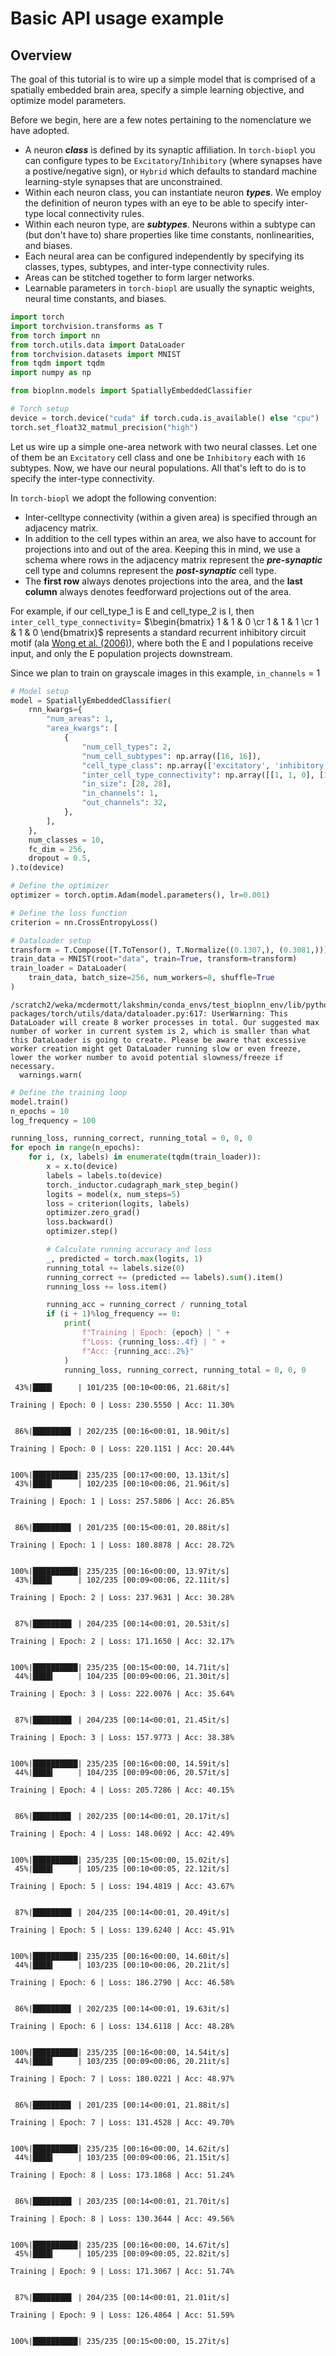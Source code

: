 # Basic API usage example

## Overview

The goal of this tutorial is to wire up a simple model that is comprised of a spatially embedded brain area, specify a simple learning objective, and optimize model parameters.

Before we begin, here are a few notes pertaining to the nomenclature we have adopted.

- A neuron ***class*** is defined by its synaptic affiliation. In `torch-biopl` you can configure types to be `Excitatory`/`Inhibitory` (where synapses have a postive/negative sign), or `Hybrid` which defaults to standard machine learning-style synapses that are unconstrained.
- Within each neuron class, you can instantiate neuron ***types***. We employ the definition of neuron types with an eye to be able to specify inter-type local connectivity rules. 
- Within each neuron type, are ***subtypes***. Neurons within a subtype can (but don't have to) share properties like time constants, nonlinearities, and biases.
- Each neural area can be configured independently by specifying its classes, types, subtypes, and inter-type connectivity rules.
- Areas can be stitched together to form larger networks.
- Learnable parameters in `torch-biopl` are usually the synaptic weights, neural time constants, and biases.


```python
import torch
import torchvision.transforms as T
from torch import nn
from torch.utils.data import DataLoader
from torchvision.datasets import MNIST
from tqdm import tqdm
import numpy as np

from bioplnn.models import SpatiallyEmbeddedClassifier
```


```python
# Torch setup
device = torch.device("cuda" if torch.cuda.is_available() else "cpu")
torch.set_float32_matmul_precision("high")
```

Let us wire up a simple one-area network with two neural classes. Let one of them be an `Excitatory` cell class and one be `Inhibitory` each with `16` subtypes. Now, we have our neural populations. All that's left to do is to specify the inter-type connectivity. 

In `torch-biopl` we adopt the following convention:

- Inter-celltype connectivity (within a given area) is specified through an adjacency matrix.
- In addition to the cell types within an area, we also have to account for projections into and out of the area. Keeping this in mind, we use a schema where rows in the adjacency matrix represent the ***pre-synaptic*** cell type and columns represent the ***post-synaptic*** cell type. 
- The **first row** always denotes projections into the area, and the **last column** always denotes feedforward projections out of the area.

For example, if our cell_type_1 is E and cell_type_2 is I, then `inter_cell_type_connectivity`= $\begin{bmatrix} 1 & 1 & 0 \cr 1 & 1 & 1 \cr 1 & 1 & 0 \end{bmatrix}$ represents a standard recurrent inhibitory circuit motif (ala [Wong et al. (2006)](https://pubmed.ncbi.nlm.nih.gov/16436619/)), where both the E and I populations receive input, and only the E population projects downstream.

Since we plan to train on grayscale images in this example, `in_channels` = 1


```python
# Model setup
model = SpatiallyEmbeddedClassifier(
    rnn_kwargs={
        "num_areas": 1,
        "area_kwargs": [
            {
                "num_cell_types": 2,
                "num_cell_subtypes": np.array([16, 16]),
                "cell_type_class": np.array(['excitatory', 'inhibitory']),
                "inter_cell_type_connectivity": np.array([[1, 1, 0], [1, 1, 1], [1, 1, 0]]),
                "in_size": [28, 28],
                "in_channels": 1,
                "out_channels": 32,
            },
        ],
    },
    num_classes = 10,
    fc_dim = 256,
    dropout = 0.5,
).to(device)
```


```python
# Define the optimizer
optimizer = torch.optim.Adam(model.parameters(), lr=0.001)

# Define the loss function
criterion = nn.CrossEntropyLoss()
```


```python
# Dataloader setup
transform = T.Compose([T.ToTensor(), T.Normalize((0.1307,), (0.3081,))])
train_data = MNIST(root="data", train=True, transform=transform)
train_loader = DataLoader(
    train_data, batch_size=256, num_workers=8, shuffle=True
)
```

    /scratch2/weka/mcdermott/lakshmin/conda_envs/test_bioplnn_env/lib/python3.12/site-packages/torch/utils/data/dataloader.py:617: UserWarning: This DataLoader will create 8 worker processes in total. Our suggested max number of worker in current system is 2, which is smaller than what this DataLoader is going to create. Please be aware that excessive worker creation might get DataLoader running slow or even freeze, lower the worker number to avoid potential slowness/freeze if necessary.
      warnings.warn(



```python
# Define the training loop
model.train()
n_epochs = 10
log_frequency = 100

running_loss, running_correct, running_total = 0, 0, 0
for epoch in range(n_epochs):
    for i, (x, labels) in enumerate(tqdm(train_loader)):
        x = x.to(device)
        labels = labels.to(device)
        torch._inductor.cudagraph_mark_step_begin()
        logits = model(x, num_steps=5)
        loss = criterion(logits, labels)
        optimizer.zero_grad()
        loss.backward()
        optimizer.step()

        # Calculate running accuracy and loss
        _, predicted = torch.max(logits, 1)
        running_total += labels.size(0)
        running_correct += (predicted == labels).sum().item()
        running_loss += loss.item()

        running_acc = running_correct / running_total
        if (i + 1)%log_frequency == 0:
            print(
                f"Training | Epoch: {epoch} | " +
                f"Loss: {running_loss:.4f} | " +
                f"Acc: {running_acc:.2%}"
            )
            running_loss, running_correct, running_total = 0, 0, 0
```

     43%|████▎     | 101/235 [00:10<00:06, 21.68it/s]

    Training | Epoch: 0 | Loss: 230.5550 | Acc: 11.30%


     86%|████████▌ | 202/235 [00:16<00:01, 18.90it/s]

    Training | Epoch: 0 | Loss: 220.1151 | Acc: 20.44%


    100%|██████████| 235/235 [00:17<00:00, 13.13it/s]
     43%|████▎     | 102/235 [00:10<00:06, 21.96it/s]

    Training | Epoch: 1 | Loss: 257.5806 | Acc: 26.85%


     86%|████████▌ | 201/235 [00:15<00:01, 20.88it/s]

    Training | Epoch: 1 | Loss: 180.8878 | Acc: 28.72%


    100%|██████████| 235/235 [00:16<00:00, 13.97it/s]
     43%|████▎     | 102/235 [00:09<00:06, 22.11it/s]

    Training | Epoch: 2 | Loss: 237.9631 | Acc: 30.28%


     87%|████████▋ | 204/235 [00:14<00:01, 20.53it/s]

    Training | Epoch: 2 | Loss: 171.1650 | Acc: 32.17%


    100%|██████████| 235/235 [00:15<00:00, 14.71it/s]
     44%|████▍     | 104/235 [00:09<00:06, 21.30it/s]

    Training | Epoch: 3 | Loss: 222.0076 | Acc: 35.64%


     87%|████████▋ | 204/235 [00:14<00:01, 21.45it/s]

    Training | Epoch: 3 | Loss: 157.9773 | Acc: 38.38%


    100%|██████████| 235/235 [00:16<00:00, 14.59it/s]
     44%|████▍     | 104/235 [00:09<00:06, 20.57it/s]

    Training | Epoch: 4 | Loss: 205.7286 | Acc: 40.15%


     86%|████████▌ | 202/235 [00:14<00:01, 20.17it/s]

    Training | Epoch: 4 | Loss: 148.0692 | Acc: 42.49%


    100%|██████████| 235/235 [00:15<00:00, 15.02it/s]
     45%|████▍     | 105/235 [00:10<00:05, 22.12it/s]

    Training | Epoch: 5 | Loss: 194.4819 | Acc: 43.67%


     87%|████████▋ | 204/235 [00:14<00:01, 20.49it/s]

    Training | Epoch: 5 | Loss: 139.6240 | Acc: 45.91%


    100%|██████████| 235/235 [00:16<00:00, 14.60it/s]
     44%|████▍     | 103/235 [00:10<00:06, 20.21it/s]

    Training | Epoch: 6 | Loss: 186.2790 | Acc: 46.58%


     86%|████████▌ | 202/235 [00:14<00:01, 19.63it/s]

    Training | Epoch: 6 | Loss: 134.6118 | Acc: 48.28%


    100%|██████████| 235/235 [00:16<00:00, 14.54it/s]
     44%|████▍     | 103/235 [00:09<00:06, 20.21it/s]

    Training | Epoch: 7 | Loss: 180.0221 | Acc: 48.97%


     86%|████████▌ | 201/235 [00:14<00:01, 21.88it/s]

    Training | Epoch: 7 | Loss: 131.4528 | Acc: 49.70%


    100%|██████████| 235/235 [00:16<00:00, 14.62it/s]
     44%|████▍     | 103/235 [00:09<00:06, 21.15it/s]

    Training | Epoch: 8 | Loss: 173.1868 | Acc: 51.24%


     86%|████████▋ | 203/235 [00:14<00:01, 21.70it/s]

    Training | Epoch: 8 | Loss: 130.3644 | Acc: 49.56%


    100%|██████████| 235/235 [00:16<00:00, 14.67it/s]
     45%|████▍     | 105/235 [00:09<00:05, 22.82it/s]

    Training | Epoch: 9 | Loss: 171.3067 | Acc: 51.74%


     87%|████████▋ | 204/235 [00:14<00:01, 21.01it/s]

    Training | Epoch: 9 | Loss: 126.4864 | Acc: 51.59%


    100%|██████████| 235/235 [00:15<00:00, 15.27it/s]


